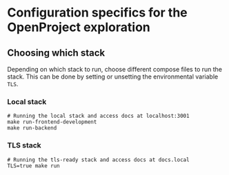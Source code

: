# Configuration specifics for the OpenProject exploration

## Choosing which stack

Depending on which stack to run, choose different compose files to run the stack. This can be done by setting or
unsetting the environmental variable `TLS`.

### Local stack

```shell
# Running the local stack and access docs at localhost:3001
make run-frontend-development
make run-backend
```

### TLS stack

```shell
# Running the tls-ready stack and access docs at docs.local
TLS=true make run
```

